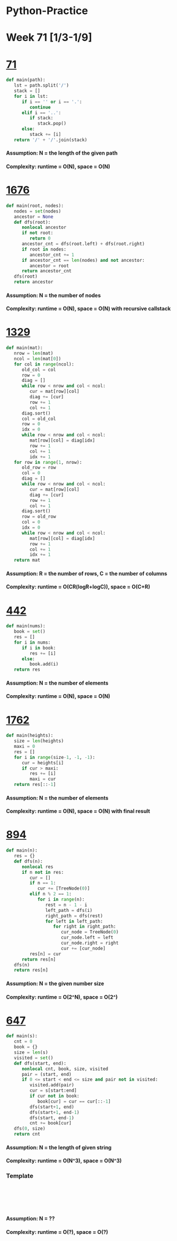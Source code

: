 # Python-Practice

# Week 71 [1/3-1/9]

# [71](https://leetcode.com/problems/simplify-path/)
```python
def main(path):
   lst = path.split('/')
   stack = []
   for i in lst:
      if i == '' or i == '.':
         continue
      elif i == '..':
         if stack:
            stack.pop()
      else:
         stack += [i]
   return '/' + '/'.join(stack)
```
#### Assumption: N = the length of the given path
#### Complexity: runtime = O(N), space = O(N)

# [1676](https://leetcode.com/problems/lowest-common-ancestor-of-a-binary-tree-iv/)
```python
def main(root, nodes):
   nodes = set(nodes)
   ancestor = None
   def dfs(root):
      nonlocal ancestor
      if not root:
         return 0
      ancestor_cnt = dfs(root.left) + dfs(root.right)
      if root in nodes:
         ancestor_cnt += 1
      if ancestor_cnt == len(nodes) and not ancestor:
         ancestor = root
      return ancestor_cnt
   dfs(root)
   return ancestor
```
#### Assumption: N = the number of nodes
#### Complexity: runtime = O(N), space = O(N) with recursive callstack

# [1329](https://leetcode.com/problems/sort-the-matrix-diagonally/)
```python
def main(mat):
   nrow = len(mat)
   ncol = len(mat[0])
   for col in range(ncol):
      old_col = col
      row = 0
      diag = []
      while row < nrow and col < ncol:
         cur = mat[row][col]
         diag += [cur]
         row += 1
         col += 1
      diag.sort()
      col = old_col
      row = 0
      idx = 0
      while row < nrow and col < ncol:
         mat[row][col] = diag[idx]
         row += 1
         col += 1
         idx += 1
   for row in range(1, nrow):
      old_row = row
      col = 0
      diag = []
      while row < nrow and col < ncol:
         cur = mat[row][col]
         diag += [cur]
         row += 1
         col += 1
      diag.sort()
      row = old_row
      col = 0
      idx = 0
      while row < nrow and col < ncol:
         mat[row][col] = diag[idx]
         row += 1
         col += 1
         idx += 1
   return mat
```
#### Assumption: R = the number of rows, C = the number of columns
#### Complexity: runtime = O(CR(logR+logC)), space = O(C+R)

# [442](https://leetcode.com/problems/find-all-duplicates-in-an-array/)
```python
def main(nums):
   book = set()
   res = []
   for i in nums:
      if i in book:
         res += [i]
      else:
         book.add(i)
   return res
```
#### Assumption: N = the number of elements
#### Complexity: runtime = O(N), space = O(N)

# [1762](https://leetcode.com/problems/buildings-with-an-ocean-view/)
```python
def main(heights):
   size = len(heights)
   maxi = 0
   res = []
   for i in range(size-1, -1, -1):
      cur = heights[i]
      if cur > maxi:
         res += [i]
         maxi = cur
   return res[::-1]     
```
#### Assumption: N = the number of elements
#### Complexity: runtime = O(N), space = O(N) with final result

# [894](https://leetcode.com/problems/all-possible-full-binary-trees/)
```python
def main(n):
   res = {}
   def dfs(n):
      nonlocal res
      if n not in res:
         cur = []
         if n == 1:
            cur += [TreeNode(0)]
         elif n % 2 == 1:
            for i in range(n):
               rest = n - 1 - i
               left_path = dfs(i)
               right_path = dfs(rest)
               for left in left_path:
                  for right in right_path:
                     cur_node = TreeNode(0)
                     cur_node.left = left
                     cur_node.right = right
                     cur += [cur_node]
         res[n] = cur
      return res[n]
   dfs(n)
   return res[n]
```
#### Assumption: N = the given number size
#### Complexity: runtime = O(2^N), space = O(2^)

# [647](https://leetcode.com/problems/palindromic-substrings/)
```python
def main(s):
   cnt = 0
   book = {}
   size = len(s)
   visited = set()
   def dfs(start, end):
      nonlocal cnt, book, size, visited
      pair = (start, end)
      if 0 <= start < end <= size and pair not in visited:
         visited.add(pair)
         cur = s[start:end]
         if cur not in book:
            book[cur] = cur == cur[::-1]
         dfs(start+1, end)
         dfs(start+1, end-1)
         dfs(start, end-1)
         cnt += book[cur]
   dfs(0, size)
   return cnt
```
#### Assumption: N = the length of given string
#### Complexity: runtime = O(N^3), space = O(N^3)

### Template
# []()
```sql
```

# []()
```python
```
#### Assumption: N = ??
#### Complexity: runtime = O(?), space = O(?)
